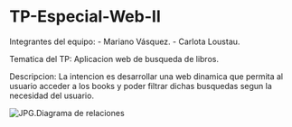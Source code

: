 # TP-Especial-Web-II

Integrantes del equipo:
                      - Mariano Vásquez.
                      - Carlota Loustau.


Tematica del TP:
                Aplicacion web de busqueda de libros.


Descripcion: 
             La intencion es desarrollar una web dinamica que permita al usuario acceder a los books y 
             poder filtrar dichas busquedas segun la necesidad del usuario.


![JPG.Diagrama de relaciones](https://carlota1205/TP-Especial-Web-II.git/DER.jpg)
